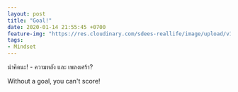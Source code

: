 ```yaml
---
layout: post
title: "Goal!"
date: 2020-01-14 21:55:45 +0700
feature-img: "https://res.cloudinary.com/sdees-reallife/image/upload/v1555658919/sample_feature_img.png"
tags:
- Mindset
---
```


น่าคิดนะ! - ความหลัง และ เพลงเศร้า?

<i class="fa fa-child" style="color:plum"></i>

Without a goal, you can't score!
